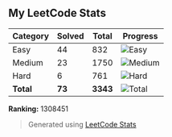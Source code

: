 
## My LeetCode Stats

| Category | Solved | Total | Progress |
|----------|--------|-------|----------|
| Easy | 44 | 832 | ![Easy](https://progress-bar.dev/5/?width=100&color=green) |
| Medium | 23 | 1750 | ![Medium](https://progress-bar.dev/1/?width=100&color=orange) |
| Hard | 6 | 761 | ![Hard](https://progress-bar.dev/1/?width=100&color=red) |
| **Total** | **73** | **3343** | ![Total](https://progress-bar.dev/2/?width=100&color=blue) |

**Ranking:** 1308451

> Generated using [LeetCode Stats](https://leetcode-stats-card.herokuapp.com)
            
